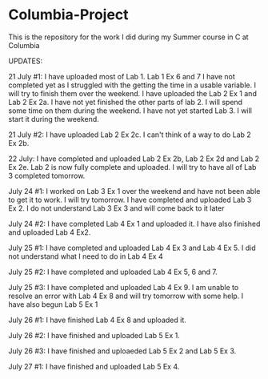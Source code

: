 
# Columbia-Project

This is the repository for the work I did during my Summer course in C at Columbia

UPDATES:

21 July #1: I have uploaded most of Lab 1. Lab 1 Ex 6 and 7 I have not completed yet as I struggled with the getting the time in a   usable variable. I will try to finish them over the weekend.
I have uploaded the Lab 2 Ex 1 and Lab 2 Ex 2a. I have not yet finished the other parts of lab 2. I will spend some time on them during the weekend.
I have not yet started Lab 3. I will start it during the weekend.

21 July #2: I have uploaded Lab 2 Ex 2c. I can't think of a way to do Lab 2 Ex 2b.

22 July: I have completed and uploaded Lab 2 Ex 2b, Lab 2 Ex 2d and Lab 2 Ex 2e. Lab 2 is now fully complete and uploaded. I will try to have all of Lab 3 completed tomorrow.

July 24 #1: I worked on Lab 3 Ex 1 over the weekend and have not been able to get it to work. I will try tomorrow. I have completed and uploaded Lab 3 Ex 2. I do not understand Lab 3 Ex 3 and will come back to it later

July 24 #2: I have completed Lab 4 Ex 1 and uploaded it. I have also finished and uploaded Lab 4 Ex2.

July 25 #1: I have completed and uploaded Lab 4 Ex 3 and Lab 4 Ex 5. I did not understand what I need to do in Lab 4 Ex 4

July 25 #2: I have completed and uploaded Lab 4 Ex 5, 6 and 7.

July 25 #3: I have completed and uploaded Lab 4 Ex 9. I am unable to resolve an error with Lab 4 Ex 8 and will try tomorrow with some help. I have also begun Lab 5 Ex 1

July 26 #1: I have finished Lab 4 Ex 8 and uploaded it.

July 26 #2: I have finished and uploaded Lab 5 Ex 1.

July 26 #3: I have finished and uploaeded Lab 5 Ex 2 and Lab 5 Ex 3.

July 27 #1: I have finished and uploaded Lab 5 Ex 4.
